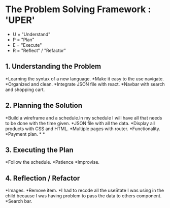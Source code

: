 <h1>The Problem Solving Framework : 'UPER'</h1>

* U = "Understand"
* P = "Plan"
* E = "Execute"
* R = "Reflect" / "Refactor"

<h2>1. Understanding the Problem</h2>
*Learning the syntax of a new language.
*Make it easy to the use navigate.
*Organized and clean.
*Integrate JSON file with react.
*Navbar with search and shopping cart.
<h2>
    2. Planning the Solution
</h2>
*Build a wireframe and a schedule.In my schedule I will have all that needs to be done with the time given.
*JSON file with all the data.
*Display all products with CSS and HTML.
*Multiple pages with router.
*Functionality.
*Payment plan.
*
*
<h2>
    3. Executing the Plan
</h2>
*Follow the schedule.
*Patience
*Improvise.

<h2>
    4. Reflection / Refactor
</h2>
*Images.
*Remove item.
*I had to recode all the useState I was using in the child because I was having problem to pass the data to others component.
*Search bar.
